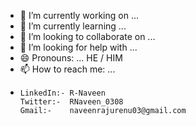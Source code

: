 
- 🔭 I’m currently working on ...
- 🌱 I’m currently learning ...
- 👯 I’m looking to collaborate on ...
- 🤔 I’m looking for help with ...
- 😄 Pronouns: ... HE / HIM
- 📫 How to reach me: ...
- 
      LinkedIn:- R-Naveen
      Twitter:-  RNaveen_0308
      Gmail:-    naveenrajurenu03@gmail.com 

